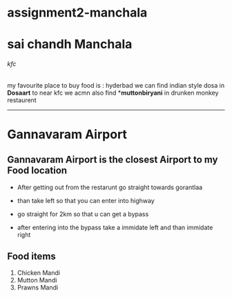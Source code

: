 # assignment2-manchala
# sai chandh Manchala
 ###### kfc
 my favourite  place to buy food is : hyderbad
 we can find indian style dosa in **Dosaart** to near kfc
 we acmn also find ***muttonbiryani** in  drunken monkey restaurent



 --------------------------------------------------------------

# Gannavaram Airport
## Gannavaram Airport is the closest Airport to my Food location

   - After getting out from the restarunt go straight towards gorantlaa

   - than take left so that you can enter into highway

   - go straight for 2km so that u can get a bypass

   - after entering into the bypass take a immidate left and than immidate right


   ## Food items

1. Chicken Mandi
2. Mutton Mandi
3. Prawns Mandi